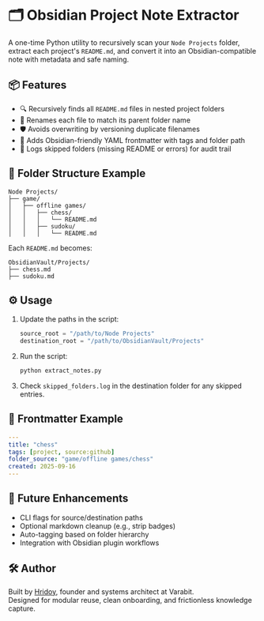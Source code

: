 # 🗂️ Obsidian Project Note Extractor

A one-time Python utility to recursively scan your `Node Projects` folder, extract each project's `README.md`, and convert it into an Obsidian-compatible note with metadata and safe naming.

## 📦 Features

- 🔍 Recursively finds all `README.md` files in nested project folders  
- 📝 Renames each file to match its parent folder name  
- 🛡️ Avoids overwriting by versioning duplicate filenames  
- 🧠 Adds Obsidian-friendly YAML frontmatter with tags and folder path  
- 📄 Logs skipped folders (missing README or errors) for audit trail

## 📁 Folder Structure Example

```
Node Projects/
├── game/
│   ├── offline games/
│   │   ├── chess/
│   │   │   └── README.md
│   │   ├── sudoku/
│   │   │   └── README.md
```

Each `README.md` becomes:

```
ObsidianVault/Projects/
├── chess.md
├── sudoku.md
```

## ⚙️ Usage

1. Update the paths in the script:
   ```python
   source_root = "/path/to/Node Projects"
   destination_root = "/path/to/ObsidianVault/Projects"
   ```

2. Run the script:
   ```bash
   python extract_notes.py
   ```

3. Check `skipped_folders.log` in the destination folder for any skipped entries.

## 🧩 Frontmatter Example

```yaml
---
title: "chess"
tags: [project, source:github]
folder_source: "game/offline games/chess"
created: 2025-09-16
---
```

## 🚀 Future Enhancements

- CLI flags for source/destination paths  
- Optional markdown cleanup (e.g., strip badges)  
- Auto-tagging based on folder hierarchy  
- Integration with Obsidian plugin workflows

## 🛠️ Author

Built by [Hridoy](https://github.com/your-profile), founder and systems architect at Varabit.  
Designed for modular reuse, clean onboarding, and frictionless knowledge capture.
